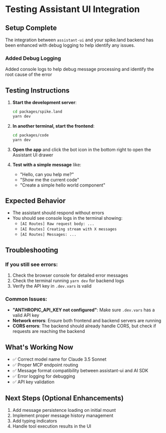 # Testing Assistant UI Integration

## Setup Complete
The integration between `assistant-ui` and your spike.land backend has been enhanced with debug logging to help identify any issues.

### Added Debug Logging
Added console logs to help debug message processing and identify the root cause of the error

## Testing Instructions

1. **Start the development server**:
   ```bash
   cd packages/spike.land
   yarn dev
   ```

2. **In another terminal, start the frontend**:
   ```bash
   cd packages/code
   yarn dev
   ```

3. **Open the app** and click the bot icon in the bottom right to open the Assistant UI drawer

4. **Test with a simple message** like:
   - "Hello, can you help me?"
   - "Show me the current code"
   - "Create a simple hello world component"

## Expected Behavior
- The assistant should respond without errors
- You should see console logs in the terminal showing:
  - `[AI Routes] Raw request body: ...`
  - `[AI Routes] Creating stream with X messages`
  - `[AI Routes] Messages: ...`

## Troubleshooting

### If you still see errors:
1. Check the browser console for detailed error messages
2. Check the terminal running `yarn dev` for backend logs
3. Verify the API key in `.dev.vars` is valid

### Common Issues:
- **"ANTHROPIC_API_KEY not configured"**: Make sure `.dev.vars` has a valid API key
- **Network errors**: Ensure both frontend and backend servers are running
- **CORS errors**: The backend should already handle CORS, but check if requests are reaching the backend

## What's Working Now
- ✅ Correct model name for Claude 3.5 Sonnet
- ✅ Proper MCP endpoint routing
- ✅ Message format compatibility between assistant-ui and AI SDK
- ✅ Error logging for debugging
- ✅ API key validation

## Next Steps (Optional Enhancements)
1. Add message persistence loading on initial mount
2. Implement proper message history management
3. Add typing indicators
4. Handle tool execution results in the UI

